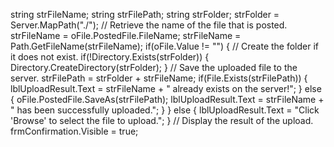 string strFileName;
string strFilePath;
string strFolder;
strFolder = Server.MapPath("./");
// Retrieve the name of the file that is posted.
strFileName = oFile.PostedFile.FileName;
strFileName = Path.GetFileName(strFileName);
if(oFile.Value != "")
{
    // Create the folder if it does not exist.
    if(!Directory.Exists(strFolder))
    {
        Directory.CreateDirectory(strFolder);
    }
    // Save the uploaded file to the server.
    strFilePath = strFolder + strFileName;
    if(File.Exists(strFilePath))
    {
        lblUploadResult.Text = strFileName + " already exists on the server!";
    }
    else
    {
        oFile.PostedFile.SaveAs(strFilePath);
        lblUploadResult.Text = strFileName + " has been successfully uploaded.";
    }
}
else
{
    lblUploadResult.Text = "Click 'Browse' to select the file to upload.";
}
// Display the result of the upload.
frmConfirmation.Visible = true;

